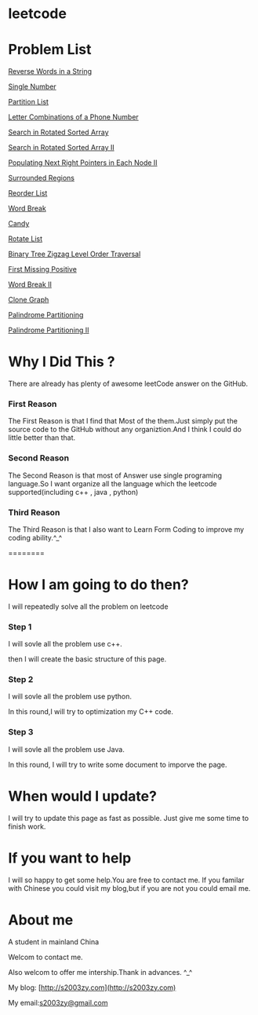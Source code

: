 leetcode
========
# Problem List 

[Reverse Words in a String](./doc/ReverseWordsinAString.md)

[Single Number](./doc/SingleNumber.md)

[Partition
List](./doc/PartitionList.md)

[Letter Combinations of a Phone Number](./doc/LetterCombinationsOfaPhoneNumber.md)

[Search in Rotated Sorted
Array](./doc/SearchInRotatedSortedArray.md)

[Search in Rotated Sorted Array II](./doc/SearchInRotatedSortedArrayII.md)

[Populating Next Right Pointers in Each Node II ](./doc/PopulatingNextRightPointersInEachNodeII.md)

[Surrounded
Regions](./doc/SurroundedRegions.md)

[Reorder
List](./doc/ReorderList.md)

[Word Break](./doc/WordBreak.md)

[Candy](./doc/Candy.md)

[Rotate List](./doc/RotateList.md)

[Binary Tree Zigzag Level Order Traversal](./doc/BinaryTreeZigzagLevelOrderTraversal.md)

[First Missing Positive](./doc/FirstMissingPositive.md)

[Word Break II](./doc/WordBreakII.md)

[Clone Graph](./doc/CloneGraph.md)

[Palindrome Partitioning](./doc/PalindromePartitioning.md)

[Palindrome Partitioning II](./doc/PalindromePartitioningII.md)

# Why I Did This ?

There are already has plenty of awesome leetCode answer on the GitHub.

### First Reason
The First Reason is that I find that Most of the them.Just simply put the source code to the GitHub
without any organiztion.And I think I could do little better than that.

### Second Reason
The Second Reason is that most of Answer use single programing
language.So I want organize all the language which the leetcode
supported(including c++ , java , python) 

### Third Reason
The Third Reason is that I also want to Learn Form Coding to improve my
coding ability.^_^

========

# How I am going to do then?

I will repeatedly solve all the problem on leetcode

### Step 1

I will sovle all the problem use c++.

then I will create the basic structure of this page.
### Step 2

I will sovle all the problem use python.

In this round,I will try to optimization my C++ code.

### Step 3 
I will sovle all the problem use Java.

In this round, I will try to write some document to imporve the page.


# When would I update?

I will try to update this page as fast as possible.
Just give me some time to finish work.

# If you want to help

I will so happy to get some help.You are free to contact me.
If you familar with Chinese you could visit my blog,but if you are not
you could email me.

# About me
A student in mainland China

Welcom to contact me.

Also welcom to offer me intership.Thank in advances. ^_^ 

My blog: [http://s2003zy.com](http://s2003zy.com)

My email:[s2003zy@gmail.com](mailto:s2003zy.com)


 
